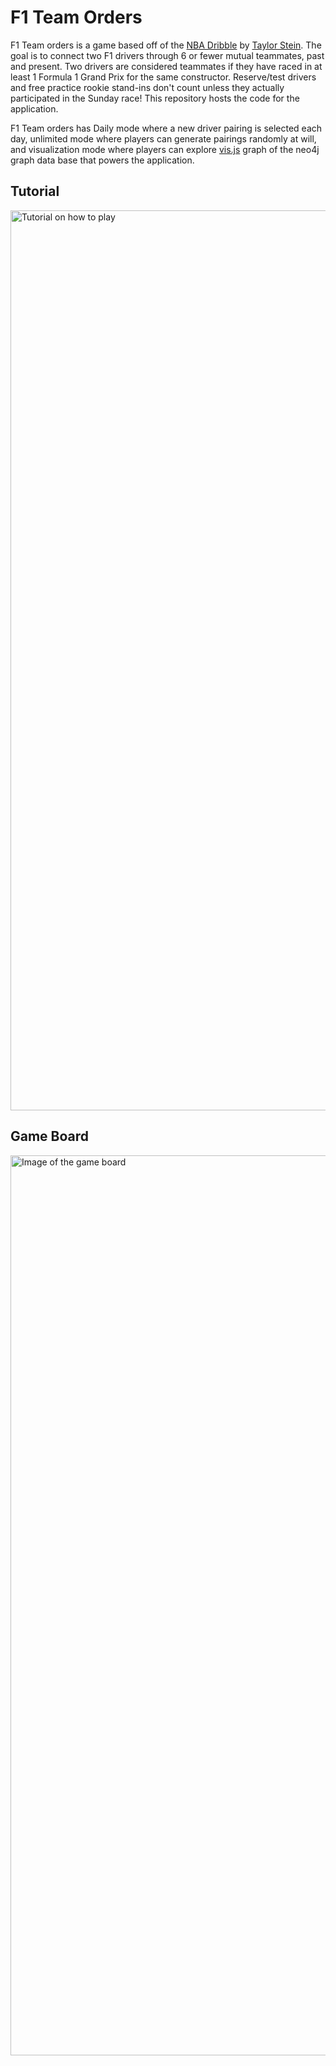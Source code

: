 # F1 Team Orders

F1 Team orders is a game based off of the [NBA Dribble](https://dribblegame.com/) by [Taylor Stein](https://twitter.com/taylor_stein). The goal is to connect two F1 drivers through 6 or fewer mutual teammates, past and present. Two drivers are considered teammates if they have raced in at least 1 Formula 1 Grand Prix for the same constructor. Reserve/test drivers and free practice rookie stand-ins don't count unless they actually participated in the Sunday race! This repository hosts the code for the application.

F1 Team orders has Daily mode where a new driver pairing is selected each day, unlimited mode where players can generate pairings randomly at will, and visualization mode where players can explore [vis.js](https://visjs.org/) graph of the neo4j graph data base that powers the application.

## Tutorial 

<img width="1440" alt="Tutorial on how to play" src="https://user-images.githubusercontent.com/32553332/203686026-43be2b46-23ba-444b-beea-841c68364751.png">

## Game Board

<img width="1440" alt="Image of the game board" src="https://user-images.githubusercontent.com/32553332/203686046-37fc1312-e906-47be-8eee-425ac75e8235.png">

